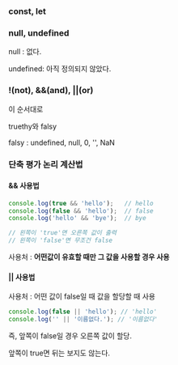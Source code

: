 ### const, let 



### null, undefined

null : 없다.

undefined: 아직 정의되지 않았다.



### !(not), &&(and), ||(or)

이 순서대로



truethy와 falsy

falsy : undefined, null, 0, '', NaN



### 단축 평가 논리 계산법

#### && 사용법

```javascript
console.log(true && 'hello');   // hello
console.log(false && 'hello');  // false
console.log('hello' && 'bye');  // bye

// 왼쪽이 'true'면 오른쪽 값이 출력
// 왼쪽이 'false'면 무조건 false
```

사용처 : **어떤값이 유효할 때만 그 값을 사용할 경우 사용**



#### || 사용법

사용처 : 어떤 값이 false일 때 값을 할당할 때 사용



```javascript
console.log(false || 'hello'); // 'hello'
console.log('' || '이름없다.'); // '이름없다'
```

즉, 앞쪽이 false일 경우 오른쪽 값이 할당.

앞쪽이 true면 뒤는 보지도 않는다.

